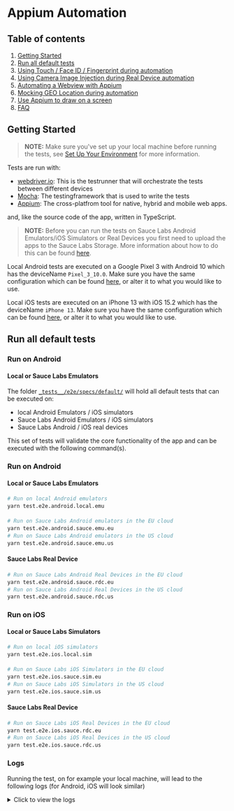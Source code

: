 # Appium Automation

## Table of contents

1. [Getting Started](#getting-started)
1. [Run all default tests](#run-all-default-tests)
1. [Using Touch / Face ID / Fingerprint during automation](#using-touch--face-id--fingerprint-during-automation)
1. [Using Camera Image Injection during Real Device automation](#using-camera-image-injection-during-real-device-automation)
1. [Automating a Webview with Appium](#automating-a-webview-with-appium)
1. [Mocking GEO Location during automation](#mocking-geo-location-during-automation)
1. [Use Appium to draw on a screen](#use-appium-to-draw-on-a-screen)
1. [FAQ](#faq)

## Getting Started

> **NOTE:** Make sure you've set up your local machine before running the tests, see
> [Set Up Your Environment](./SET_UP_ENVIRONMENT.md) for more information.

Tests are run with:

- [webdriver.io](http://webdriver.io/): This is the testrunner that will orchestrate the tests between different devices
- [Mocha](https://mochajs.org/): The testingframework that is used to write the tests
- [Appium](http://appium.readthedocs.io/en/latest/README/): The cross-platfrom tool for native, hybrid and mobile web apps.

and, like the source code of the app, written in TypeScript.

> **NOTE:** Before you can run the tests on Sauce Labs Android Emulators/iOS Simulators or Real Devices you first need
> to upload the apps to the Sauce Labs Storage. More information about how to do this can be found
> [here](https://docs.saucelabs.com/mobile-apps/app-storage/).

Local Android tests are executed on a Google Pixel 3 with Android 10 which has the deviceName `Pixel_3_10.0`. Make sure
you have the same configuration which can be found [here](../__tests__/e2e/configs/wdio.android.local.emu.conf.ts), or
alter it to what you would like to use.

Local iOS tests are executed on an iPhone 13 with iOS 15.2 which has the deviceName `iPhone 13`. Make sure you have the
same configuration which can be found [here](../__tests__/e2e/configs/wdio.ios.local.sim.conf.ts), or alter it to what
you would like to use.

## Run all default tests

### Run on Android

#### Local or Sauce Labs Emulators

The folder [`_tests__/e2e/specs/default/`](../_tests__/e2e/specs/default/) will hold all default tests that can be executed on:

- local Android Emulators / iOS simulators
- Sauce Labs Android Emulators / iOS simulators
- Sauce Labs Android / iOS real devices

This set of tests will validate the core functionality of the app and can be executed with the following command(s).

### Run on Android

#### Local or Sauce Labs Emulators

```bash
# Run on local Android emulators
yarn test.e2e.android.local.emu

# Run on Sauce Labs Android emulators in the EU cloud
yarn test.e2e.android.sauce.emu.eu
# Run on Sauce Labs Android emulators in the US cloud
yarn test.e2e.android.sauce.emu.us
```

#### Sauce Labs Real Device

```bash
# Run on Sauce Labs Android Real Devices in the EU cloud
yarn test.e2e.android.sauce.rdc.eu
# Run on Sauce Labs Android Real Devices in the US cloud
yarn test.e2e.android.sauce.rdc.us
```

### Run on iOS

#### Local or Sauce Labs Simulators

```bash
# Run on local iOS simulators
yarn test.e2e.ios.local.sim

# Run on Sauce Labs iOS Simulators in the EU cloud
yarn test.e2e.ios.sauce.sim.eu
# Run on Sauce Labs iOS Simulators in the US cloud
yarn test.e2e.ios.sauce.sim.us
```

#### Sauce Labs Real Device

```bash
# Run on Sauce Labs iOS Real Devices in the EU cloud
yarn test.e2e.ios.sauce.rdc.eu
# Run on Sauce Labs iOS Real Devices in the US cloud
yarn test.e2e.ios.sauce.rdc.us
```

### Logs
Running the test, on for example your local machine, will lead to the following logs (for Android, iOS will look similar)
<details>
<summary>Click to view the logs</summary>
```log
yarn test.e2e.android.local.emu                                                                                                                        took  1m 38s
yarn run v1.22.17
warning ../../../../package.json: No license field
$ npx wdio __tests__/e2e/configs/wdio.android.local.emu.conf.ts

Execution of 9 workers started at 2022-01-06T12:12:27.551Z

[0-0] RUNNING in Android - /__tests__/e2e/specs/default/cart.spec.ts
[0-0] PASSED in Android - /__tests__/e2e/specs/default/cart.spec.ts
[0-1] RUNNING in Android - /__tests__/e2e/specs/default/catalog.spec.ts
[0-1] PASSED in Android - /__tests__/e2e/specs/default/catalog.spec.ts
[0-2] RUNNING in Android - /__tests__/e2e/specs/default/checkout.address.spec.ts
[0-2] PASSED in Android - /__tests__/e2e/specs/default/checkout.address.spec.ts
[0-3] RUNNING in Android - /__tests__/e2e/specs/default/checkout.complete.spec.ts
[0-3] PASSED in Android - /__tests__/e2e/specs/default/checkout.complete.spec.ts
[0-4] RUNNING in Android - /__tests__/e2e/specs/default/checkout.payment.spec.ts
[0-4] PASSED in Android - /__tests__/e2e/specs/default/checkout.payment.spec.ts
[0-5] RUNNING in Android - /__tests__/e2e/specs/default/checkout.review.order.spec.ts
[0-5] PASSED in Android - /__tests__/e2e/specs/default/checkout.review.order.spec.ts
[0-6] RUNNING in Android - /__tests__/e2e/specs/default/item.details.spec.ts
[0-6] PASSED in Android - /__tests__/e2e/specs/default/item.details.spec.ts
[0-7] RUNNING in Android - /__tests__/e2e/specs/default/login.spec.ts
[0-7] Error in "Login.should be able to logout"
Error: element ("//android.widget.Button[contains(@text,'LOG OUT')]") still not displayed after 15000ms
    at /Users/Sauce/Git/sauce-apps/my-demo-app-rn/node_modules/webdriverio/build/commands/browser/waitUntil.js:66:23
    at async Element.wrapCommandFn (/Users/Sauce/Git/sauce-apps/my-demo-app-rn/node_modules/@wdio/utils/build/shim.js:131:29)
    at async Element.elementErrorHandlerCallbackFn (/Users/Sauce/Git/sauce-apps/my-demo-app-rn/node_modules/webdriverio/build/middlewares.js:24:32)
    at async Element.wrapCommandFn (/Users/Sauce/Git/sauce-apps/my-demo-app-rn/node_modules/@wdio/utils/build/shim.js:131:29)
    at async Element.wrapCommandFn (/Users/Sauce/Git/sauce-apps/my-demo-app-rn/node_modules/@wdio/utils/build/shim.js:131:29)
    at async Element.elementErrorHandlerCallbackFn (/Users/Sauce/Git/sauce-apps/my-demo-app-rn/node_modules/webdriverio/build/middlewares.js:24:32)
    at async Element.wrapCommandFn (/Users/Sauce/Git/sauce-apps/my-demo-app-rn/node_modules/@wdio/utils/build/shim.js:131:29)
    at async Menu.logout (/Users/Sauce/Git/sauce-apps/my-demo-app-rn/__tests__/e2e/screen-objects/Menu.ts:143:5)
    at async Context.<anonymous> (/Users/Sauce/Git/sauce-apps/my-demo-app-rn/__tests__/e2e/specs/default/login.spec.ts:45:5)
[0-7] FAILED in Android - /__tests__/e2e/specs/default/login.spec.ts
[0-8] RUNNING in Android - /__tests__/e2e/specs/default/navigation.spec.ts
[0-8] PASSED in Android - /__tests__/e2e/specs/default/navigation.spec.ts

 "spec" Reporter:
------------------------------------------------------------------
[emulator-5554 Android 10 #0-0] Running: emulator-5554 on Android 10 executing /Users/Sauce/Git/sauce-apps/my-demo-app-rn/android/app/build/outputs/apk/debug/Android-MyDemoAppRN.1.0.0.apk
[emulator-5554 Android 10 #0-0] Session ID: 0a2c42e2-1932-44ed-a593-9bae493d2850
[emulator-5554 Android 10 #0-0]
[emulator-5554 Android 10 #0-0] » /__tests__/e2e/specs/default/cart.spec.ts
[emulator-5554 Android 10 #0-0] Cart
[emulator-5554 Android 10 #0-0]    ✓ should not show any bought products and allow you to go back to the catalog
[emulator-5554 Android 10 #0-0]    ✓ should verify that the screen will be updated when one item will be removed with the counter
[emulator-5554 Android 10 #0-0]    ✓ should verify that the screen will be updated when one item will be added with the counter
[emulator-5554 Android 10 #0-0]    ✓ should be able to remove a single item with multiple orders from the cart with the remove item button
[emulator-5554 Android 10 #0-0]    ✓ should be able to remove a second item with the remove item button
[emulator-5554 Android 10 #0-0]    ✓ should navigate to the login screen when a user wants to proceed to checkout but was never logged in
[emulator-5554 Android 10 #0-0]    ✓ should navigate to the checkout screen when a user was already logged in
[emulator-5554 Android 10 #0-0]
[emulator-5554 Android 10 #0-0] 7 passing (1m 29.4s)
------------------------------------------------------------------
[emulator-5554 Android 10 #0-1] Running: emulator-5554 on Android 10 executing /Users/Sauce/Git/sauce-apps/my-demo-app-rn/android/app/build/outputs/apk/debug/Android-MyDemoAppRN.1.0.0.apk
[emulator-5554 Android 10 #0-1] Session ID: 92d414ef-5512-4bb4-8662-76fc7c5d3058
[emulator-5554 Android 10 #0-1]
[emulator-5554 Android 10 #0-1] » /__tests__/e2e/specs/default/catalog.spec.ts
[emulator-5554 Android 10 #0-1] Catalog
[emulator-5554 Android 10 #0-1]    ✓ should be able to load the initial catalog screen
[emulator-5554 Android 10 #0-1]    ✓ should be able submit a review
[emulator-5554 Android 10 #0-1]    ✓ should be able to sort the items
[emulator-5554 Android 10 #0-1]    ✓ should be able to open the Backpack
[emulator-5554 Android 10 #0-1]    ✓ should be able to open the Bike Light
[emulator-5554 Android 10 #0-1]    ✓ should be able to open the Bolt T-Shirt
[emulator-5554 Android 10 #0-1]    ✓ should be able to open the Fleece Jacket
[emulator-5554 Android 10 #0-1]    ✓ should be able to open the Onesie
[emulator-5554 Android 10 #0-1]    ✓ should be able to open the Test.allTheThings()
[emulator-5554 Android 10 #0-1]
[emulator-5554 Android 10 #0-1] 9 passing (1m 38.7s)
------------------------------------------------------------------
[emulator-5554 Android 10 #0-2] Running: emulator-5554 on Android 10 executing /Users/Sauce/Git/sauce-apps/my-demo-app-rn/android/app/build/outputs/apk/debug/Android-MyDemoAppRN.1.0.0.apk
[emulator-5554 Android 10 #0-2] Session ID: c1ea9988-b796-478f-b3ed-d8eef5597e49
[emulator-5554 Android 10 #0-2]
[emulator-5554 Android 10 #0-2] » /__tests__/e2e/specs/default/checkout.address.spec.ts
[emulator-5554 Android 10 #0-2] Checkout Address Page
[emulator-5554 Android 10 #0-2]    ✓ should show all errors when an empty form is submitted
[emulator-5554 Android 10 #0-2]    ✓ should be able to submit minimal data
[emulator-5554 Android 10 #0-2]    ✓ should be able to submit with all data
[emulator-5554 Android 10 #0-2]
[emulator-5554 Android 10 #0-2] 3 passing (36.7s)
------------------------------------------------------------------
[emulator-5554 Android 10 #0-3] Running: emulator-5554 on Android 10 executing /Users/Sauce/Git/sauce-apps/my-demo-app-rn/android/app/build/outputs/apk/debug/Android-MyDemoAppRN.1.0.0.apk
[emulator-5554 Android 10 #0-3] Session ID: 93d531a5-753c-44c7-818e-3d743e1a0ade
[emulator-5554 Android 10 #0-3]
[emulator-5554 Android 10 #0-3] » /__tests__/e2e/specs/default/checkout.complete.spec.ts
[emulator-5554 Android 10 #0-3] Checkout Complete
[emulator-5554 Android 10 #0-3]    ✓ should be able to continue shopping
[emulator-5554 Android 10 #0-3]
[emulator-5554 Android 10 #0-3] 1 passing (4s)
------------------------------------------------------------------
[emulator-5554 Android 10 #0-4] Running: emulator-5554 on Android 10 executing /Users/Sauce/Git/sauce-apps/my-demo-app-rn/android/app/build/outputs/apk/debug/Android-MyDemoAppRN.1.0.0.apk
[emulator-5554 Android 10 #0-4] Session ID: ce7e2528-edfb-475d-acee-fcb8ed856b11
[emulator-5554 Android 10 #0-4]
[emulator-5554 Android 10 #0-4] » /__tests__/e2e/specs/default/checkout.payment.spec.ts
[emulator-5554 Android 10 #0-4] Checkout Payment Page
[emulator-5554 Android 10 #0-4]    ✓ should show all card data errors when an empty card data form is submitted
[emulator-5554 Android 10 #0-4]    ✓ should show card data errors after entering incorrect data
[emulator-5554 Android 10 #0-4]    ✓ should show all billing address errors when an empty billing address form is submitted
[emulator-5554 Android 10 #0-4]    ✓ should be able to submit card data
[emulator-5554 Android 10 #0-4]    ✓ should be able to submit card and minimal billing address data
[emulator-5554 Android 10 #0-4]    ✓ should be able to submit card and all billing address data
[emulator-5554 Android 10 #0-4]
[emulator-5554 Android 10 #0-4] 6 passing (1m 42.8s)
------------------------------------------------------------------
[emulator-5554 Android 10 #0-5] Running: emulator-5554 on Android 10 executing /Users/Sauce/Git/sauce-apps/my-demo-app-rn/android/app/build/outputs/apk/debug/Android-MyDemoAppRN.1.0.0.apk
[emulator-5554 Android 10 #0-5] Session ID: 48b30bfb-3b87-43c8-abb8-31f9ea1feee6
[emulator-5554 Android 10 #0-5]
[emulator-5554 Android 10 #0-5] » /__tests__/e2e/specs/default/checkout.review.order.spec.ts
[emulator-5554 Android 10 #0-5] Checkout Review Order
[emulator-5554 Android 10 #0-5]    ✓ should verify that all details are shown properly when 1 item is added
[emulator-5554 Android 10 #0-5]    ✓ should verify that the billing address can be different
[emulator-5554 Android 10 #0-5]    ✓ should verify multiple items could have been added
[emulator-5554 Android 10 #0-5]    ✓ should be able to place an order
[emulator-5554 Android 10 #0-5]
[emulator-5554 Android 10 #0-5] 4 passing (31.9s)
------------------------------------------------------------------
[emulator-5554 Android 10 #0-6] Running: emulator-5554 on Android 10 executing /Users/Sauce/Git/sauce-apps/my-demo-app-rn/android/app/build/outputs/apk/debug/Android-MyDemoAppRN.1.0.0.apk
[emulator-5554 Android 10 #0-6] Session ID: fbd7c922-3b15-4e2e-8f74-ec1481e66649
[emulator-5554 Android 10 #0-6]
[emulator-5554 Android 10 #0-6] » /__tests__/e2e/specs/default/item.details.spec.ts
[emulator-5554 Android 10 #0-6] Item Details
[emulator-5554 Android 10 #0-6]    ✓ should be able to navigate back
[emulator-5554 Android 10 #0-6]    ✓ should be able submit a review
[emulator-5554 Android 10 #0-6]    ✓ should be able add items to the cart
[emulator-5554 Android 10 #0-6]    ✓ should be able validate the counter
[emulator-5554 Android 10 #0-6]
[emulator-5554 Android 10 #0-6] 4 passing (45.8s)
------------------------------------------------------------------
[emulator-5554 Android 10 #0-7] Running: emulator-5554 on Android 10 executing /Users/Sauce/Git/sauce-apps/my-demo-app-rn/android/app/build/outputs/apk/debug/Android-MyDemoAppRN.1.0.0.apk
[emulator-5554 Android 10 #0-7] Session ID: 3a9cc5fe-1df3-4ea3-a0d1-77bca9ffe0f8
[emulator-5554 Android 10 #0-7]
[emulator-5554 Android 10 #0-7] » /__tests__/e2e/specs/default/login.spec.ts
[emulator-5554 Android 10 #0-7] Login
[emulator-5554 Android 10 #0-7]    ✓ should be able to login with valid credentials
[emulator-5554 Android 10 #0-7]    ✓ should be able to login through the autofill
[emulator-5554 Android 10 #0-7]    ✖ should be able to logout
[emulator-5554 Android 10 #0-7]    ✓ should validate that an error message is shown when no username is provided
[emulator-5554 Android 10 #0-7]    ✓ should validate that an error message is shown when no password is provided
[emulator-5554 Android 10 #0-7]    ✓ should validate that an error message is shown when invalid credentials are provided
[emulator-5554 Android 10 #0-7]    ✓ should validate that an error message is shown when credentials of a locked out user are provided
[emulator-5554 Android 10 #0-7]    ✓ should validate that an error message is shown when credentials of a locked out user are provided through the autofill
[emulator-5554 Android 10 #0-7]
[emulator-5554 Android 10 #0-7] 7 passing (2m 2.5s)
[emulator-5554 Android 10 #0-7] 1 failing
[emulator-5554 Android 10 #0-7]
[emulator-5554 Android 10 #0-7] 1) Login should be able to logout
[emulator-5554 Android 10 #0-7] element ("//android.widget.Button[contains(@text,'LOG OUT')]") still not displayed after 15000ms
[emulator-5554 Android 10 #0-7] Error: element ("//android.widget.Button[contains(@text,'LOG OUT')]") still not displayed after 15000ms
[emulator-5554 Android 10 #0-7]     at /Users/Sauce/Git/sauce-apps/my-demo-app-rn/node_modules/webdriverio/build/commands/browser/waitUntil.js:66:23
[emulator-5554 Android 10 #0-7]     at async Element.wrapCommandFn (/Users/Sauce/Git/sauce-apps/my-demo-app-rn/node_modules/@wdio/utils/build/shim.js:131:29)
[emulator-5554 Android 10 #0-7]     at async Element.elementErrorHandlerCallbackFn (/Users/Sauce/Git/sauce-apps/my-demo-app-rn/node_modules/webdriverio/build/middlewares.js:24:32)
[emulator-5554 Android 10 #0-7]     at async Element.wrapCommandFn (/Users/Sauce/Git/sauce-apps/my-demo-app-rn/node_modules/@wdio/utils/build/shim.js:131:29)
[emulator-5554 Android 10 #0-7]     at async Element.wrapCommandFn (/Users/Sauce/Git/sauce-apps/my-demo-app-rn/node_modules/@wdio/utils/build/shim.js:131:29)
[emulator-5554 Android 10 #0-7]     at async Element.elementErrorHandlerCallbackFn (/Users/Sauce/Git/sauce-apps/my-demo-app-rn/node_modules/webdriverio/build/middlewares.js:24:32)
[emulator-5554 Android 10 #0-7]     at async Element.wrapCommandFn (/Users/Sauce/Git/sauce-apps/my-demo-app-rn/node_modules/@wdio/utils/build/shim.js:131:29)
[emulator-5554 Android 10 #0-7]     at async Menu.logout (/Users/Sauce/Git/sauce-apps/my-demo-app-rn/__tests__/e2e/screen-objects/Menu.ts:143:5)
[emulator-5554 Android 10 #0-7]     at async Context.<anonymous> (/Users/Sauce/Git/sauce-apps/my-demo-app-rn/__tests__/e2e/specs/default/login.spec.ts:45:5)
------------------------------------------------------------------
[emulator-5554 Android 10 #0-8] Running: emulator-5554 on Android 10 executing /Users/Sauce/Git/sauce-apps/my-demo-app-rn/android/app/build/outputs/apk/debug/Android-MyDemoAppRN.1.0.0.apk
[emulator-5554 Android 10 #0-8] Session ID: 7f55c016-b0ff-4717-80ed-4d850fa5f9b7
[emulator-5554 Android 10 #0-8]
[emulator-5554 Android 10 #0-8] » /__tests__/e2e/specs/default/navigation.spec.ts
[emulator-5554 Android 10 #0-8] Navigation
[emulator-5554 Android 10 #0-8]    ✓ should be able to navigate from the cart to the payment screen and back
[emulator-5554 Android 10 #0-8]    ✓ should be able to navigate to all screens from the menu
[emulator-5554 Android 10 #0-8]
[emulator-5554 Android 10 #0-8] 2 passing (1m 0.8s)


Spec Files:      8 passed, 1 failed, 9 total (100% completed) in 00:11:50
```
</details>
## Using Touch / Face ID / Fingerprint during automation

There are some test cases (success and failure) created for testing Touch / Face ID for emulators and simulators, please
see below for the instructions.

> **NOTE:** When you want to test TouchID/FaceID/Fingerprint on Sauce Labs Real Device you need to make sure that the
> settings of the uploaded apps have:
>
> - **AND** `Instrumentation`
> - **AND** `Biometrics Interception` enabled.
>
> See [this](https://docs.saucelabs.com/mobile-apps/features/biometric-authentication/) for more information.

### Run on Android

#### Local or Sauce Labs Emulators

> **NOTE:**
> The test script for Android Emulators ([`biometrics.emusim.spec.ts`](../__tests__/e2e/specs/extra/biometrics.emusim.spec.ts))
> will automatically enable Fingerprint for you, even if your Android emulator has not been configured for it yet.
> The script supports the Android 7-12 emulator workflow.

```bash
# Run on local Android emulators
yarn test.e2e.android.local.emu --spec=__tests__/e2e/specs/extra/biometrics.emusim.spec.ts

# Run on Sauce Labs Android emulators in the EU cloud
yarn test.e2e.android.sauce.emu.eu --spec=__tests__/e2e/specs/extra/biometrics.emusim.spec.ts
# Run on Sauce Labs Android emulators in the US cloud
yarn test.e2e.android.sauce.emu.us --spec=__tests__/e2e/specs/extra/biometrics.emusim.spec.ts
```

#### Sauce Labs Real Device

> **NOTE:**
> When `BIOMETRICS=true` has been provided from the command line it will start the driver with `allowTouchIdEnroll`
> enabled, see [`wdio.android.sauce.rdc.conf.ts`](../__tests__/e2e/configs/wdio.android.sauce.rdc.conf.ts)

```bash
# Run on Sauce Labs Android Real Devices in the EU cloud
BIOMETRICS=true yarn test.e2e.android.sauce.rdc.eu --spec=__tests__/e2e/specs/extra/biometrics.rdc.spec.ts
# Run on Sauce Labs Android Real Devices in the US cloud
BIOMETRICS=true yarn test.e2e.android.sauce.rdc.us --spec=__tests__/e2e/specs/extra/biometrics.rdc.spec.ts
```

### Run on iOS

#### Local or Sauce Labs Simulators

> **NOTE 1: <br>**
> Be aware of the usage of `autoAcceptAlerts: true,` when you run tests with Touch / Face ID.
> Even though it will automatically close the "Do you want to allow ..." alert, it will also automatically close the alert if you want to
> check a negative test where you need to verify that Touch / Face ID failed because it was not enabled on the device
> itself.

> **NOTE 2:<br>**
> The test script for iOS Simulators ([`biometrics.emusim.spec.ts`](../__tests__/e2e/specs/extra/biometrics.emusim.spec.ts))
> will automatically enable TouchId/FaceId for you, even if your iOS simulator has not been configured for it yet.

```bash
# Run on local iOS simulators
yarn test.e2e.ios.local.sim --spec=__tests__/e2e/specs/extra/biometrics.emusim.spec.ts

# Run on Sauce Labs iOS Simulators in the EU cloud
yarn test.e2e.ios.sauce.sim.eu --spec=__tests__/e2e/specs/extra/biometrics.emusim.spec.ts
# Run on Sauce Labs iOS Simulators in the US cloud
yarn test.e2e.ios.sauce.sim.us --spec=__tests__/e2e/specs/extra/biometrics.emusim.spec.ts
```

#### Sauce Labs Real Device

> **NOTE:**
> When `BIOMETRICS=true` has been provided from the command line it will start the driver with `allowTouchIdEnroll`
> enabled, see [`wdio.ios.sauce.rdc.conf.ts`](../__tests__/e2e/configs/wdio.ios.sauce.rdc.conf.ts)

```bash
# Run on Sauce Labs iOS Real Devices in the EU cloud
BIOMETRICS=true yarn test.e2e.ios.sauce.rdc.eu --spec=__tests__/e2e/specs/extra/biometrics.rdc.spec.ts
# Run on Sauce Labs iOS Real Devices in the US cloud
BIOMETRICS=true yarn test.e2e.ios.sauce.rdc.us --spec=__tests__/e2e/specs/extra/biometrics.rdc.spec.ts
```

## Using Camera Image Injection during Real Device automation

The Sauce Labs Real Device cloud supports camera image injection, see
[here](https://docs.saucelabs.com/mobile-apps/features/camera-image-injection/). This means that the camera
implementation in an app can be tested through manual or automated tests.

This app holds a QR-Code scanner that will automatically open the URL from the QR-code in a system browser. For this app
we use this image

![QR Code](assets/qr-code.png)

> **NOTE 1:**
>
> When you want to test Camera Image Injection on Sauce Labs Real Device you need to make sure that the
> settings of the uploaded apps have `Image Injection` enabled.

> **NOTE 2:**
>
> The app project setting for `Image Injection` can be overruled by providing the `sauceLabsImageInjectionEnabled`
> -capability with the value `true`. **This is also a best practice, so you always test what you want to test.**

### Run on Android

#### Sauce Labs Real Device

> **NOTE:**
> When `IMAGE_INJECTION=true` has been provided from the command line it will start the driver with
> `sauceLabsImageInjectionEnabled` enabled, see
> [`wdio.android.sauce.rdc.conf.ts`](../__tests__/e2e/configs/wdio.android.sauce.rdc.conf.ts)

```bash
# Run on Sauce Labs Android Real Devices in the EU cloud
IMAGE_INJECTION=true yarn test.e2e.android.sauce.rdc.eu --spec=__tests__/e2e/specs/extra/image.injection.rdc.spec.ts
# Run on Sauce Labs Android Real Devices in the US cloud
IMAGE_INJECTION=true yarn test.e2e.android.sauce.rdc.us --spec=__tests__/e2e/specs/extra/image.injection.rdc.spec.ts
```

### Run on iOS

#### Sauce Labs Real Device

> **NOTE:**
> When `IMAGE_INJECTION=true` has been provided from the command line it will start the driver with
> `sauceLabsImageInjectionEnabled` enabled, see
> [`wdio.ios.sauce.rdc.conf.ts`](../__tests__/e2e/configs/wdio.ios.sauce.rdc.conf.ts)

```bash
# Run on Sauce Labs iOS Real Devices in the EU cloud
IMAGE_INJECTION=true yarn test.e2e.ios.sauce.rdc.eu --spec=__tests__/e2e/specs/extra/image.injection.rdc.spec.ts
# Run on Sauce Labs iOS Real Devices in the US cloud
IMAGE_INJECTION=true yarn test.e2e.ios.sauce.rdc.us --spec=__tests__/e2e/specs/extra/image.injection.rdc.spec.ts
```

## Automating a Webview with Appium

There is a simple test that opens a url in a webview, you can find it [here](../__tests__/e2e/specs/extra/webview.spec.ts).

### Run on Android

#### Local or Sauce Labs Emulators

```bash
# Run on local Android emulators
yarn test.e2e.android.local.emu --spec=__tests__/e2e/specs/extra/webview.spec.ts

# Run on Sauce Labs Android emulators in the EU cloud
yarn test.e2e.android.sauce.emu.eu --spec=__tests__/e2e/specs/extra/webview.spec.ts
# Run on Sauce Labs Android emulators in the US cloud
yarn test.e2e.android.sauce.emu.us --spec=__tests__/e2e/specs/extra/webview.spec.ts
```

#### Sauce Labs Real Device

```bash
# Run on Sauce Labs Android Real Devices in the EU cloud
yarn test.e2e.android.sauce.rdc.eu --spec=__tests__/e2e/specs/extra/webview.spec.ts
# Run on Sauce Labs Android Real Devices in the US cloud
yarn test.e2e.android.sauce.rdc.us --spec=__tests__/e2e/specs/extra/webview.spec.ts
```

### Run on iOS

#### Local or Sauce Labs Simulators

```bash
# Run on local iOS simulators
yarn test.e2e.ios.local.sim --spec=__tests__/e2e/specs/extra/webview.spec.ts

# Run on Sauce Labs iOS Simulators in the EU cloud
yarn test.e2e.ios.sauce.sim.eu --spec=__tests__/e2e/specs/extra/webview.spec.ts
# Run on Sauce Labs iOS Simulators in the US cloud
yarn test.e2e.ios.sauce.sim.us --spec=__tests__/e2e/specs/extra/webview.spec.ts
```

#### Sauce Labs Real Device

```bash
# Run on Sauce Labs iOS Real Devices in the EU cloud
yarn test.e2e.ios.sauce.rdc.eu --spec=__tests__/e2e/specs/extra/webview.spec.ts
# Run on Sauce Labs iOS Real Devices in the US cloud
yarn test.e2e.ios.sauce.rdc.us --spec=__tests__/e2e/specs/extra/webview.spec.ts
```

## Mocking GEO Location during automation

There is a simple test that mocks the GPS location and validates if it changed, you can find it [here](../__tests__/e2e/specs/extra/geo.location.spec.ts).

### Run on Android

#### Local or Sauce Labs Emulators

```bash
# Run on local Android emulators
yarn test.e2e.android.local.emu --spec=__tests__/e2e/specs/extra/geo.location.spec.ts

# Run on Sauce Labs Android emulators in the EU cloud
yarn test.e2e.android.sauce.emu.eu --spec=__tests__/e2e/specs/extra/geo.location.spec.ts
# Run on Sauce Labs Android emulators in the US cloud
yarn test.e2e.android.sauce.emu.us --spec=__tests__/e2e/specs/extra/geo.location.spec.ts
```

#### Sauce Labs Real Device

```bash
# Run on Sauce Labs Android Real Devices in the EU cloud
yarn test.e2e.android.sauce.rdc.eu --spec=__tests__/e2e/specs/extra/geo.location.spec.ts
# Run on Sauce Labs Android Real Devices in the US cloud
yarn test.e2e.android.sauce.rdc.us --spec=__tests__/e2e/specs/extra/geo.location.spec.ts
```

### Run on iOS

#### Local or Sauce Labs Simulators

```bash
# Run on local iOS simulators
yarn test.e2e.ios.local.sim --spec=__tests__/e2e/specs/extra/geo.location.spec.ts

# Run on Sauce Labs iOS Simulators in the EU cloud
yarn test.e2e.ios.sauce.sim.eu --spec=__tests__/e2e/specs/extra/geo.location.spec.ts
# Run on Sauce Labs iOS Simulators in the US cloud
yarn test.e2e.ios.sauce.sim.us --spec=__tests__/e2e/specs/extra/geo.location.spec.ts
```

#### Sauce Labs Real Device

```bash
# Run on Sauce Labs iOS Real Devices in the EU cloud
yarn test.e2e.ios.sauce.rdc.eu --spec=__tests__/e2e/specs/extra/geo.location.spec.ts
# Run on Sauce Labs iOS Real Devices in the US cloud
yarn test.e2e.ios.sauce.rdc.us --spec=__tests__/e2e/specs/extra/geo.location.spec.ts
```

## Use Appium to draw on a screen

There is a simple test that will draw a Sauce Bolt on a canvas, you can find it [here](../__tests__/e2e/specs/extra/drawing.spec.ts).

> **NOTE:** There is no validation because it's not really possible with drawing

### Run on Android

#### Local or Sauce Labs Emulators

```bash
# Run on local Android emulators
yarn test.e2e.android.local.emu --spec=__tests__/e2e/specs/extra/drawing.spec.ts

# Run on Sauce Labs Android emulators in the EU cloud
yarn test.e2e.android.sauce.emu.eu --spec=__tests__/e2e/specs/extra/drawing.spec.ts
# Run on Sauce Labs Android emulators in the US cloud
yarn test.e2e.android.sauce.emu.us --spec=__tests__/e2e/specs/extra/drawing.spec.ts
```

#### Sauce Labs Real Device

```bash
# Run on Sauce Labs Android Real Devices in the EU cloud
yarn test.e2e.android.sauce.rdc.eu --spec=__tests__/e2e/specs/extra/drawing.spec.ts
# Run on Sauce Labs Android Real Devices in the US cloud
yarn test.e2e.android.sauce.rdc.us --spec=__tests__/e2e/specs/extra/drawing.spec.ts
```

### Run on iOS

#### Local or Sauce Labs Simulators

```bash
# Run on local iOS simulators
yarn test.e2e.ios.local.sim --spec=__tests__/e2e/specs/extra/drawing.spec.ts

# Run on Sauce Labs iOS Simulators in the EU cloud
yarn test.e2e.ios.sauce.sim.eu --spec=__tests__/e2e/specs/extra/drawing.spec.ts
# Run on Sauce Labs iOS Simulators in the US cloud
yarn test.e2e.ios.sauce.sim.us --spec=__tests__/e2e/specs/extra/drawing.spec.ts
```

#### Sauce Labs Real Device

```bash
# Run on Sauce Labs iOS Real Devices in the EU cloud
yarn test.e2e.ios.sauce.rdc.eu --spec=__tests__/e2e/specs/extra/drawing.spec.ts
# Run on Sauce Labs iOS Real Devices in the US cloud
yarn test.e2e.ios.sauce.rdc.us --spec=__tests__/e2e/specs/extra/drawing.spec.ts
```

## FAQ

### `An unknown server-side error occurred while processing the command` while sending text to an iOS simulator

Check [this](https://gist.github.com/wswebcreation/6ac27598718eb001cd208dd691db2a84) article on how to fix it.

### Tests are extremely slow / fail very often

It could be that the debugger is still on. Run tests without the debugger, the second issue could be that slowness is seen with Appium and iOS 15.x.
There are known issues with XCUITest and inputting values. This should have been solved with Appium `1.22.2` or higher.

### Appium ChromeDriver error

This app also uses a Webview. To be able to automate the Webview on Android you need to have the right version of ChromeDriver installed
together with Appium.
If you don't have the proper version of ChromeDriver on your machine (Appium will by default install the latest version on your machine
during the installation of Appium) you might get an error like this.

```bash
[Pixel_8.1 Android 8.1 #0-0] unknown error: An unknown server-side error occurred while processing the command. Original error: No Chromedriver found that can automate Chrome '61.0.3163'. See https://github.com/appium/appium/blob/master/docs/en/writing-running-appium/web/chromedriver.md for more details.
```

Please following the instructions [here](https://github.com/appium/appium/blob/master/docs/en/writing-running-appium/web/chromedriver.md) to
know how to solve this issue.
